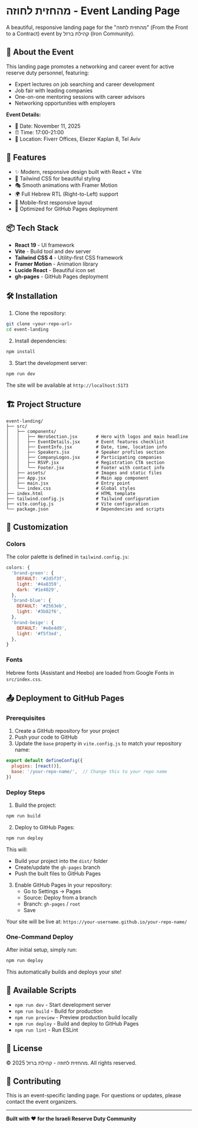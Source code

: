 # מהחזית לחוזה - Event Landing Page

A beautiful, responsive landing page for the "מהחזית לחוזה" (From the Front to a Contract) event by קהילת ברזל (Iron Community).

## 🎯 About the Event

This landing page promotes a networking and career event for active reserve duty personnel, featuring:
- Expert lectures on job searching and career development
- Job fair with leading companies
- One-on-one mentoring sessions with career advisors
- Networking opportunities with employers

**Event Details:**
- 📅 Date: November 11, 2025
- ⏰ Time: 17:00-21:00
- 📍 Location: Fiverr Offices, Eliezer Kaplan 8, Tel Aviv

## 🚀 Features

- ✨ Modern, responsive design built with React + Vite
- 🎨 Tailwind CSS for beautiful styling
- 🎭 Smooth animations with Framer Motion
- 🌍 Full Hebrew RTL (Right-to-Left) support
- 📱 Mobile-first responsive layout
- 🚀 Optimized for GitHub Pages deployment

## 📦 Tech Stack

- **React 19** - UI framework
- **Vite** - Build tool and dev server
- **Tailwind CSS 4** - Utility-first CSS framework
- **Framer Motion** - Animation library
- **Lucide React** - Beautiful icon set
- **gh-pages** - GitHub Pages deployment

## 🛠️ Installation

1. Clone the repository:
```bash
git clone <your-repo-url>
cd event-landing
```

2. Install dependencies:
```bash
npm install
```

3. Start the development server:
```bash
npm run dev
```

The site will be available at `http://localhost:5173`

## 🏗️ Project Structure

```
event-landing/
├── src/
│   ├── components/
│   │   ├── HeroSection.jsx       # Hero with logos and main headline
│   │   ├── EventDetails.jsx      # Event features checklist
│   │   ├── EventInfo.jsx         # Date, time, location info
│   │   ├── Speakers.jsx          # Speaker profiles section
│   │   ├── CompanyLogos.jsx      # Participating companies
│   │   ├── RSVP.jsx              # Registration CTA section
│   │   └── Footer.jsx            # Footer with contact info
│   ├── assets/                   # Images and static files
│   ├── App.jsx                   # Main app component
│   ├── main.jsx                  # Entry point
│   └── index.css                 # Global styles
├── index.html                    # HTML template
├── tailwind.config.js            # Tailwind configuration
├── vite.config.js                # Vite configuration
└── package.json                  # Dependencies and scripts
```

## 🎨 Customization

### Colors

The color palette is defined in `tailwind.config.js`:

```javascript
colors: {
  'brand-green': {
    DEFAULT: '#2d5f3f',
    light: '#4a8359',
    dark: '#1e4029',
  },
  'brand-blue': {
    DEFAULT: '#2563eb',
    light: '#3b82f6',
  },
  'brand-beige': {
    DEFAULT: '#e8e4d9',
    light: '#f5f3ed',
  },
}
```

### Fonts

Hebrew fonts (Assistant and Heebo) are loaded from Google Fonts in `src/index.css`.

## 📤 Deployment to GitHub Pages

### Prerequisites

1. Create a GitHub repository for your project
2. Push your code to GitHub
3. Update the `base` property in `vite.config.js` to match your repository name:

```javascript
export default defineConfig({
  plugins: [react()],
  base: '/your-repo-name/',  // Change this to your repo name
})
```

### Deploy Steps

1. Build the project:
```bash
npm run build
```

2. Deploy to GitHub Pages:
```bash
npm run deploy
```

This will:
- Build your project into the `dist/` folder
- Create/update the `gh-pages` branch
- Push the built files to GitHub Pages

3. Enable GitHub Pages in your repository:
   - Go to Settings → Pages
   - Source: Deploy from a branch
   - Branch: `gh-pages` / `root`
   - Save

Your site will be live at: `https://your-username.github.io/your-repo-name/`

### One-Command Deploy

After initial setup, simply run:
```bash
npm run deploy
```

This automatically builds and deploys your site!

## 🔧 Available Scripts

- `npm run dev` - Start development server
- `npm run build` - Build for production
- `npm run preview` - Preview production build locally
- `npm run deploy` - Build and deploy to GitHub Pages
- `npm run lint` - Run ESLint

## 📝 License

© 2025 מהחזית לחוזה - קהילת ברזל. All rights reserved.

## 🤝 Contributing

This is an event-specific landing page. For questions or updates, please contact the event organizers.

---

**Built with ❤️ for the Israeli Reserve Duty Community**
